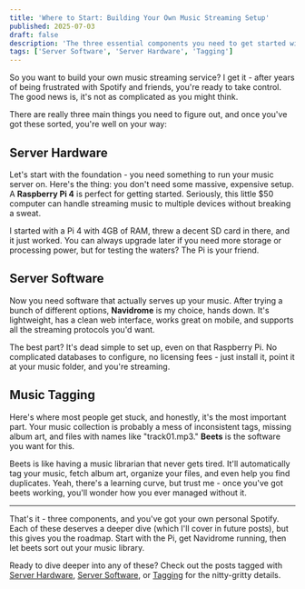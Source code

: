 ```yaml
---
title: 'Where to Start: Building Your Own Music Streaming Setup'
published: 2025-07-03
draft: false
description: 'The three essential components you need to get started with your personal music streaming service.'
tags: ['Server Software', 'Server Hardware', 'Tagging']
---
```


So you want to build your own music streaming service? I get it - after years of being frustrated with Spotify and friends, you're ready to take control. The good news is, it's not as complicated as you might think.

There are really three main things you need to figure out, and once you've got these sorted, you're well on your way:

## Server Hardware

Let's start with the foundation - you need something to run your music server on. Here's the thing: you don't need some massive, expensive setup. A **Raspberry Pi 4** is perfect for getting started. Seriously, this little $50 computer can handle streaming music to multiple devices without breaking a sweat.

I started with a Pi 4 with 4GB of RAM, threw a decent SD card in there, and it just worked. You can always upgrade later if you need more storage or processing power, but for testing the waters? The Pi is your friend.

## Server Software

Now you need software that actually serves up your music. After trying a bunch of different options, **Navidrome** is my choice, hands down. It's lightweight, has a clean web interface, works great on mobile, and supports all the streaming protocols you'd want.

The best part? It's dead simple to set up, even on that Raspberry Pi. No complicated databases to configure, no licensing fees - just install it, point it at your music folder, and you're streaming.

## Music Tagging

Here's where most people get stuck, and honestly, it's the most important part. Your music collection is probably a mess of inconsistent tags, missing album art, and files with names like "track01.mp3." **Beets** is the software you want for this.

Beets is like having a music librarian that never gets tired. It'll automatically tag your music, fetch album art, organize your files, and even help you find duplicates. Yeah, there's a learning curve, but trust me - once you've got beets working, you'll wonder how you ever managed without it.

---

That's it - three components, and you've got your own personal Spotify. Each of these deserves a deeper dive (which I'll cover in future posts), but this gives you the roadmap. Start with the Pi, get Navidrome running, then let beets sort out your music library.

Ready to dive deeper into any of these? Check out the posts tagged with [Server Hardware](/tags/server-hardware), [Server Software](/tags/server-software), or [Tagging](/tags/tagging) for the nitty-gritty details.
